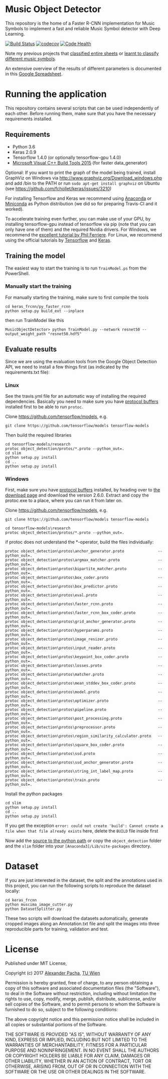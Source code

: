 # Music Object Detector

This repository is the home of a Faster R-CNN implementation for Music Symbols to implement a fast and reliable Music Symbol detector with Deep Learning.

[![Build Status](https://travis-ci.org/apacha/MusicObjectDetector.svg?branch=master)](https://travis-ci.org/apacha/MusicObjectDetector)
[![codecov](https://codecov.io/gh/apacha/MusicObjectDetector/branch/master/graph/badge.svg)](https://codecov.io/gh/apacha/MusicObjectDetector)
[![Code Health](https://landscape.io/github/apacha/MusicObjectDetector/master/landscape.svg?style=flat)](https://landscape.io/github/apacha/MusicObjectDetector/master)

Note my previous projects that [classified entire sheets](https://github.com/apacha/MusicScoreClassifier) or [learnt to classify different music symbols](https://github.com/apacha/MusicSymbolClassifier).

An extensive overview of the results of different parameters is documented in this [Google Spreadsheet](https://docs.google.com/spreadsheets/d/1MT4CH9yJD_vM9nT8JgnfmzwAVIuRoQYEyv-5FHMjYVo/edit?usp=sharing).

# Running the application
This repository contains several scripts that can be used independently of each other. 
Before running them, make sure that you have the necessary requirements installed. 

## Requirements

- Python 3.6
- Keras 2.0.9
- Tensorflow 1.4.0 (or optionally tensorflow-gpu 1.4.0)
- [Microsoft Visual C++ Build Tools 2015](http://landinghub.visualstudio.com/visual-cpp-build-tools) (for faster data_generator)

Optional: If you want to print the graph of the model being trained, install GraphViz on Windows via http://www.graphviz.org/Download_windows.php and add /bin to the PATH or run `sudo apt-get install graphviz` on Ubuntu (see https://github.com/fchollet/keras/issues/3210)

For installing Tensorflow and Keras we recommend using [Anaconda](https://www.continuum.io/downloads) or 
[Miniconda](https://conda.io/miniconda.html) as Python distribution (we did so for preparing Travis-CI and it worked).

To accelerate training even further, you can make use of your GPU, by installing tensorflow-gpu instead of tensorflow
via pip (note that you can only have one of them) and the required Nvidia drivers. For Windows, we recommend the
[excellent tutorial by Phil Ferriere](https://github.com/philferriere/dlwin). For Linux, we recommend using the
 official tutorials by [Tensorflow](https://www.tensorflow.org/install/) and [Keras](https://keras.io/#installation).

## Training the model

The easiest way to start the training is to run `TrainModel.ps` from the PowerShell.

### Manually start the training
For manually starting the training, make sure to first compile the tools 

```commandline
cd keras_frcnn/py_faster_rcnn
python setup.py build_ext --inplace
```

then run TrainModel like this

    MusicObjectDetector> python TrainModel.py --network resnet50 --output_weight_path "resnet50.hdf5"

## Evaluate results

Since we are using the evaluation tools from the Google Object Detection API, we need to install a few things first (as indicated by the requirements.txt file):

### Linux
See the travis.yml file for an automatic way of installing the required dependencies.
Basically you need to make sure you have [protocol buffers](https://developers.google.com/protocol-buffers/docs/downloads) installed first to be able to run `protoc`.

Clone https://github.com/tensorflow/models, e.g. 

```
git clone https://github.com/tensorflow/models tensorflow-models
```

Then build the required libraries

```commandline
cd tensorflow-models/research
protoc object_detection/protos/*.proto --python_out=.
cd slim
python setup.py install
cd ..
python setup.py install
```

### Windows
First, make sure you have [protocol buffers](https://developers.google.com/protocol-buffers/docs/downloads) installed, by heading over to [the download page](https://github.com/google/protobuf/releases/tag/v2.6.0) and download the version 2.6.0. Extract and copy the protoc.exe to a place, where you can run it from later on.  

Clone https://github.com/tensorflow/models, e.g. 

```
git clone https://github.com/tensorflow/models tensorflow-models
```

```commandline
cd tensorflow-models\research
protoc object_detection/protos/*.proto --python_out=.
```
if protoc does not understand the *-operator, build the files individually:
```commandline
protoc object_detection\protos\anchor_generator.proto               --python_out=.
protoc object_detection\protos\argmax_matcher.proto                 --python_out=.
protoc object_detection\protos\bipartite_matcher.proto              --python_out=.
protoc object_detection\protos\box_coder.proto                      --python_out=.
protoc object_detection\protos\box_predictor.proto                  --python_out=.
protoc object_detection\protos\eval.proto                           --python_out=.
protoc object_detection\protos\faster_rcnn.proto                    --python_out=.
protoc object_detection\protos\faster_rcnn_box_coder.proto          --python_out=.
protoc object_detection\protos\grid_anchor_generator.proto          --python_out=.
protoc object_detection\protos\hyperparams.proto                    --python_out=.
protoc object_detection\protos\image_resizer.proto                  --python_out=.
protoc object_detection\protos\input_reader.proto                   --python_out=.
protoc object_detection\protos\keypoint_box_coder.proto             --python_out=.
protoc object_detection\protos\losses.proto                         --python_out=.
protoc object_detection\protos\matcher.proto                        --python_out=.
protoc object_detection\protos\mean_stddev_box_coder.proto          --python_out=.
protoc object_detection\protos\model.proto                          --python_out=.
protoc object_detection\protos\optimizer.proto                      --python_out=.
protoc object_detection\protos\pipeline.proto                       --python_out=.
protoc object_detection\protos\post_processing.proto                --python_out=.
protoc object_detection\protos\preprocessor.proto                   --python_out=.
protoc object_detection\protos\region_similarity_calculator.proto   --python_out=.
protoc object_detection\protos\square_box_coder.proto               --python_out=.
protoc object_detection\protos\ssd.proto                            --python_out=.
protoc object_detection\protos\ssd_anchor_generator.proto           --python_out=.
protoc object_detection\protos\string_int_label_map.proto           --python_out=.
protoc object_detection\protos\train.proto                          --python_out=.
```

Install the python packages
```commandline
cd slim
python setup.py install
cd ..
python setup.py install
```
If you get the exception `error: could not create 'build': Cannot create a file when that file already exists` here, delete the `BUILD` file inside first

Now add the [source to the python path](https://github.com/tensorflow/models/blob/master/research/object_detection/g3doc/installation.md#add-libraries-to-pythonpath) or copy the `object_detection` folder and the `slim` folder into your `[Anaconda3]/Lib/site-packages` directory. 

# Dataset
If you are just interested in the dataset, the split and the annotations used in this project, you can run the following scripts to reproduce the dataset locally:

    cd keras_frcnn
    python muscima_image_cutter.py
    python DatasetSplitter.py
    
These two scripts will download the datasets automatically, generate cropped images along an Annotation.txt file and split the images into three reproducible parts for training, validation and test. 

# License

Published under MIT License,

Copyright (c) 2017 [Alexander Pacha](http://alexanderpacha.com), [TU Wien](https://www.ims.tuwien.ac.at/people/alexander-pacha)

Permission is hereby granted, free of charge, to any person obtaining a copy
of this software and associated documentation files (the "Software"), to deal
in the Software without restriction, including without limitation the rights
to use, copy, modify, merge, publish, distribute, sublicense, and/or sell
copies of the Software, and to permit persons to whom the Software is
furnished to do so, subject to the following conditions:

The above copyright notice and this permission notice shall be included in all
copies or substantial portions of the Software.

THE SOFTWARE IS PROVIDED "AS IS", WITHOUT WARRANTY OF ANY KIND, EXPRESS OR
IMPLIED, INCLUDING BUT NOT LIMITED TO THE WARRANTIES OF MERCHANTABILITY,
FITNESS FOR A PARTICULAR PURPOSE AND NONINFRINGEMENT. IN NO EVENT SHALL THE
AUTHORS OR COPYRIGHT HOLDERS BE LIABLE FOR ANY CLAIM, DAMAGES OR OTHER
LIABILITY, WHETHER IN AN ACTION OF CONTRACT, TORT OR OTHERWISE, ARISING FROM,
OUT OF OR IN CONNECTION WITH THE SOFTWARE OR THE USE OR OTHER DEALINGS IN THE
SOFTWARE.
